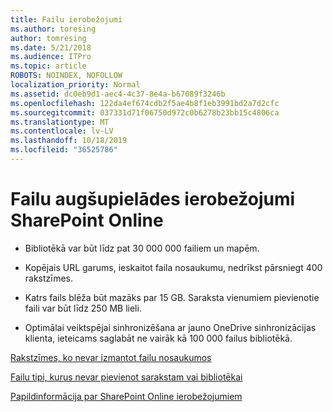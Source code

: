 ```yaml
---
title: Failu ierobežojumi
ms.author: toresing
author: tomresing
ms.date: 5/21/2018
ms.audience: ITPro
ms.topic: article
ROBOTS: NOINDEX, NOFOLLOW
localization_priority: Normal
ms.assetid: dc0eb9d1-aec4-4c37-8e4a-b67089f3246b
ms.openlocfilehash: 122da4ef674cdb2f5ae4b8f1eb3991bd2a7d2cfc
ms.sourcegitcommit: 037331d71f06750d972c0b6278b23bb15c4806ca
ms.translationtype: MT
ms.contentlocale: lv-LV
ms.lasthandoff: 10/18/2019
ms.locfileid: "36525786"
---
```

# <a name="file-upload-limits-in-sharepoint-online"></a>Failu augšupielādes ierobežojumi SharePoint Online

- Bibliotēkā var būt līdz pat 30 000 000 failiem un mapēm.
    
- Kopējais URL garums, ieskaitot faila nosaukumu, nedrīkst pārsniegt 400 rakstzīmes.
    
- Katrs fails blēža būt mazāks par 15 GB. Saraksta vienumiem pievienotie faili var būt līdz 250 MB lieli.
    
- Optimālai veiktspējai sinhronizēšana ar jauno OneDrive sinhronizācijas klienta, ieteicams saglabāt ne vairāk kā 100 000 failus bibliotēkā. 
    
[Rakstzīmes, ko nevar izmantot failu nosaukumos](https://go.microsoft.com/fwlink/?linkid=866430)
  
[Failu tipi, kurus nevar pievienot sarakstam vai bibliotēkai](https://go.microsoft.com/fwlink/?linkid=273757)
  
[Papildinformācija par SharePoint Online ierobežojumiem](https://go.microsoft.com/fwlink/?linkid=271273)
  

